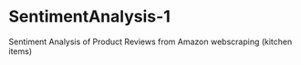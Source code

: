 # SentimentAnalysis-1
Sentiment Analysis of Product Reviews from Amazon webscraping (kitchen items)
